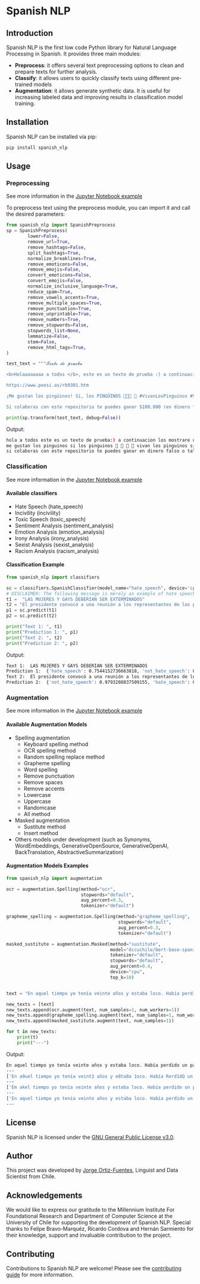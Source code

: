 # Spanish NLP

## Introduction

Spanish NLP is the first low code Python library for Natural Language Processing in Spanish. It provides three main modules:

- **Preprocess**: it offers several text preprocessing options to clean and prepare texts for further analysis.
- **Classify**: it allows users to quickly classify texts using different pre-trained models
- **Augmentation**: it allows generate synthetic data. It is useful for increasing labeled data and improving results in classification model training.

## Installation

Spanish NLP can be installed via pip:

```bash
pip install spanish_nlp
```

## Usage

### Preprocessing

See more information in the [Jupyter Notebook example](https://github.com/jorgeortizfuentes/spanish_nlp/blob/main/examples/Preprocess.ipynb)

To preprocess text using the preprocess module, you can import it and call the desired parameters:

```python
from spanish_nlp import SpanishPreprocess
sp = SpanishPreprocess(
        lower=False,
        remove_url=True,
        remove_hashtags=False,
        split_hashtags=True,
        normalize_breaklines=True,
        remove_emoticons=False,
        remove_emojis=False,
        convert_emoticons=False,
        convert_emojis=False,
        normalize_inclusive_language=True,
        reduce_spam=True,
        remove_vowels_accents=True,
        remove_multiple_spaces=True,
        remove_punctuation=True,
        remove_unprintable=True,
        remove_numbers=True,
        remove_stopwords=False,
        stopwords_list=None,
        lemmatize=False,
        stem=False,
        remove_html_tags=True,
)

test_text = """𝓣𝓮𝔁𝓽𝓸 𝓭𝓮 𝓹𝓻𝓾𝓮𝓫𝓪

<b>Holaaaaaaaa a todxs </b>, este es un texto de prueba :) a continuación les mostraré un poema de Roberto Bolaño llamado "Los perros románticos" 🤭👀😅

https://www.poesi.as/rb9301.htm

¡Me gustan los pingüinos! Sí, los PINGÜINOS 🐧🐧🐧 🐧 #VivanLosPinguinos #SíSeñor #PinguinosDelMundoUníos #ÑanduesDelMundoTambién

Si colaboras con este repositorio te puedes ganar $100.000 (en dinero falso). O tal vez 20 pingüinos. Mi teléfono es +561212121212"""

print(sp.transform(test_text, debug=False))
```

Output:

```bash
hola a todos este es un texto de prueba:) a continuacion los mostrare un poema de roberto bolaño llamado los perros romanticos 🤭 👀 😅
me gustan los pinguinos si los pinguinos 🐧 🐧 🐧 🐧 vivan los pinguinos si señor pinguinos del mundo unios ñandues del mundo tambien
si colaboras con este repositorio te puedes ganar en dinero falso o tal vez pinguinos mi telefono es
```

### Classification

See more information in the [Jupyter Notebook example](https://github.com/jorgeortizfuentes/spanish_nlp/blob/main/examples/Classify.ipynb)

#### Available classifiers

- Hate Speech (hate_speech)
- Incivility (incivility)
- Toxic Speech (toxic_speech)
- Sentiment Analysis (sentiment_analysis)
- Emotion Analysis (emotion_analysis)
- Irony Analysis (irony_analysis)
- Sexist Analysis (sexist_analysis)
- Racism Analysis (racism_analysis)

#### Classification Example

```python
from spanish_nlp import classifiers

sc = classifiers.SpanishClassifier(model_name="hate_speech", device='cpu')
# DISCLAIMER: The following message is merely an example of hate speech and does not represent the views of the author or contributors.
t1 =  "LAS MUJERES Y GAYS DEBERIAN SER EXTERMINADOS"
t2 = "El presidente convocó a una reunión a los representantes de los partidos políticos"
p1 = sc.predict(t1)
p2 = sc.predict(t2)

print("Text 1: ", t1)
print("Prediction 1: ", p1)
print("Text 2: ", t2)
print("Prediction 2: ", p2)
```

Output:

```bash
Text 1:  LAS MUJERES Y GAYS DEBERÍAN SER EXTERMINADOS
Prediction 1:  {'hate_speech': 0.7544152736663818, 'not_hate_speech': 0.24558477103710175}
Text 2:  El presidente convocó a una reunión a los representantes de los partidos políticos
Prediction 2:  {'not_hate_speech': 0.9793208837509155, 'hate_speech': 0.02067909575998783}
```

### Augmentation

See more information in the [Jupyter Notebook example](https://github.com/jorgeortizfuentes/spanish_nlp/blob/main/examples/Data%20Augmentation.ipynb)

#### Available Augmentation Models

- Spelling augmentation
  - Keyboard spelling method
  - OCR spelling method
  - Random spelling replace method
  - Grapheme spelling
  - Word spelling
  - Remove punctuation
  - Remove spaces
  - Remove accents
  - Lowercase
  - Uppercase
  - Randomcase
  - All method
- Masked augmentation
  - Sustitute method
  - Insert method
- Others models under development (such as Synonyms, WordEmbeddings, GenerativeOpenSource, GenerativeOpenAI, BackTranslation, AbstractiveSummarization)

#### Augmentation Models Examples

```python
from spanish_nlp import augmentation

ocr = augmentation.Spelling(method="ocr",
                            stopwords="default",
                            aug_percent=0.3,
                            tokenizer="default")

grapheme_spelling = augmentation.Spelling(method="grapheme_spelling",
                                          stopwords="default",
                                          aug_percent=0.3,
                                          tokenizer="default")

masked_sustitute = augmentation.Masked(method="sustitute",
                                       model="dccuchile/bert-base-spanish-wwm-cased",
                                       tokenizer="default",
                                       stopwords="default",
                                       aug_percent=0.4,
                                       device="cpu",
                                       top_k=10)


text = "En aquel tiempo yo tenía veinte años y estaba loco. Había perdido un país pero había ganado un sueño. Y si tenía ese sueño lo demás no importaba. Ni trabajar ni rezar ni estudiar en la madrugada junto a los perros románticos."

new_texts = [text]
new_texts.append(ocr.augment(text, num_samples=1, num_workers=1))
new_texts.append(grapheme_spelling.augment(text, num_samples=1, num_workers=1))
new_texts.append(masked_sustitute.augment(text, num_samples=1))

for t in new_texts:
    print(t)
    print("---")
```

Output:

```bash
En aquel tiempo yo tenía veinte años y estaba loco. Había perdido un país pero había ganado un sueño. Y si tenía ese sueño lo demás no importaba. Ni trabajar ni rezar ni estudiar en la madrugada junto a los perros románticos.
---
['En a9uel tiempo yo tenía veint3 años y e8ta8a 1oco. Había Rerd1dQ un RaíB pePQ había ganado Vn su3ño. Y si tenía es3 BVeno lo 0emáB n0 iWRQPtaEa. N1 trabajar ni rezar ni 3s7ud1ar en la maOrVga0a junto a 1os p3rPo8 Pománt1Go5.']
---
['Em akel tiempo yo tenía veinte años y estaba loco. Había perdido un país pero  abía janado um sueño. Y si temía ese sueño lo demás no importava. Ni trabajar ni rezar ni estudiar em la nadrugada junto a los perros románticos.']
---
['En aquel tiempo yo tenía veinte años y estaba loco. Había perdido un país pero había ganado un sueño. Y si tenía mi sueño lo demás no importaba. ni trabajar ni rezar ni estudiar en la madrugada junto a los clubes románticos.']
---
```

## License

Spanish NLP is licensed under the [GNU General Public License v3.0](https://github.com/jorgeortizfuentes/spanish_nlp/blob/main/LICENSE).

## Author

This project was developed by [Jorge Ortiz-Fuentes](https://ortizfuentes.com/), Linguist and Data Scientist from Chile.

## Acknowledgements

We would like to express our gratitude to the Millennium Institute For Foundational Research and Department of Computer Science at the University of Chile for supporting the development of Spanish NLP. Special thanks to Felipe Bravo-Marquéz, Ricardo Cordova and Hernán Sarmiento for their knowledge, support and invaluable contribution to the project.

## Contributing

Contributions to Spanish NLP are welcome! Please see the [contributing guide](https://github.com/users/jorgeortizfuentes/projects/1) for more information.
